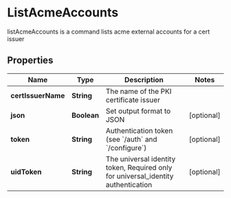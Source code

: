 

# ListAcmeAccounts

listAcmeAccounts is a command lists acme external accounts for a cert issuer

## Properties

Name | Type | Description | Notes
------------ | ------------- | ------------- | -------------
**certIssuerName** | **String** | The name of the PKI certificate issuer | 
**json** | **Boolean** | Set output format to JSON |  [optional]
**token** | **String** | Authentication token (see &#x60;/auth&#x60; and &#x60;/configure&#x60;) |  [optional]
**uidToken** | **String** | The universal identity token, Required only for universal_identity authentication |  [optional]



